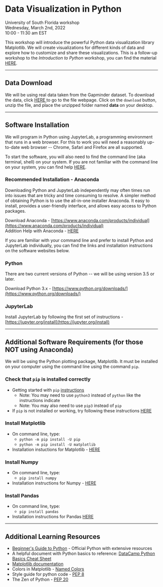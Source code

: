 # Data Visualization in Python
University of South Florida workshop   
Wednesday, March 2nd, 2022  
10:00 - 11:30 am EST  

This workshop will introduce the powerful Python data visualization library Matplotlib. We will create visualizations for different kinds of data and explore how to customize and share these visualizations. This  is a follow-up workshop to the *Introduction to Python* workshop, you can find the material [HERE](https://github.com/sborrego/Introduction-to-Python/blob/main/Introduction%20to%20Python.ipynb).

***

## Data Download

We will be using real data taken from the Gapminder dataset. To download the data, click 
<a href="https://github.com/sborrego/Data-Visualization-in-Python/blob/main/gapminder-data.zip" download> HERE </a> to go to the file webpage. Click on the `download` button, unzip the file, and place the unzipped folder named **data** on your desktop.

***

## Software Installation

We will program in Python using JupyterLab, a programming environment that runs in a web browser. For this to work you will need a reasonably up-to-date web browser -- Chrome, Safari and Firefox are all supported.

To start the software, you will also need to find the command line (aka terminal, shell) on your system. If you are not familiar with the command line on your system, you can find help [HERE](https://swcarpentry.github.io/shell-novice/setup.html#where-to-type-commands-how-to-open-a-new-shell).

### Recommended Installation - Anaconda

Downloading Python and JupyterLab independently may often times run into issues that are tricky and time consuming to resolve. A simpler method of obtaining Python is to use the all-in-one installer Anaconda. It easy to install, provides a user-friendly interface, and allows easy access to Python packages.

Download Anaconda - [https://www.anaconda.com/products/individual](https://www.anaconda.com/products/individual)  
Addition Help with Anaconda - [HERE](http://swcarpentry.github.io/python-novice-gapminder/setup.html#installing-python-using-anaconda)

If you are familiar with your command line and prefer to install Python and JupyterLab individually, you can find the links and installation instructions on the software websites below.

### Python

There are two current versions of Python -- we will be using version 3.5 or later. 

Download Python 3.x - [https://www.python.org/downloads/](https://www.python.org/downloads/)

### JupyterLab

Install JupyterLab by following the first set of instructions - [https://jupyter.org/jnstall](https://jupyter.org/install)

***

##  Additional Software Requirements (for those NOT using Anaconda)

We will be using the Python plotting package, Matplotlib. It must be installed on your computer using the command line using the command `pip`. 

### Check that `pip` is installed correctly

* Getting started with `pip` [instructions](https://pip.pypa.io/en/stable/getting-started/)
    - Note: You may need to use `python3` instead of `python` like the instructions indicate
    - Note: You may also need to use `pip3` instead of `pip`
* If `pip` is not installed or working, try following these instructions [HERE](https://pip.pypa.io/en/stable/installation/)

### Install Matplotlib

* On command line, type:
    - `python -m pip install -U pip`
    - `python -m pip install -U matplotlib`
* Installation instuctions for Matplotlib - [HERE](https://matplotlib.org/stable/users/installing/index.html)

### Install Numpy

* On command line, type:
    - `pip install numpy`
* Installation instructions for Numpy - [HERE](https://numpy.org/install/)

### Install Pandas

* On command line, type:
   - `pip install pandas`
* Installation instructions for Pandas [HERE](https://pandas.pydata.org/docs/getting_started/install.html)

*** 

## Additional Learning Resources

* [Beginner's Guide to Python](https://wiki.python.org/moin/BeginnersGuide) - Official Python with extensive resources
* A helpful document with Python basics to reference: [DataCamp Python Basics Cheat Sheet](https://datacamp-community-prod.s3.amazonaws.com/0eff0330-e87d-4c34-88d5-73e80cb955f2) 
* [Matplotlib documentation](https://matplotlib.org/stable/index.html)
* Colors in Matplotlib - [Named Colors](https://matplotlib.org/stable/gallery/color/named_colors.html#)
* Style guide for python code - [PEP 8](https://www.python.org/dev/peps/pep-0008/)
* The Zen of Python - [PEP 20](https://www.python.org/dev/peps/pep-0020/)
